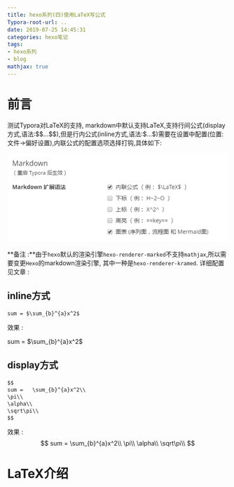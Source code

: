 ```yaml
---
title: hexo系列(四)使用LaTeX写公式
Typora-root-url: ..
date: 2019-07-25 14:45:31
categories: hexo笔记
tags:
- hexo系列
- blog
mathjax: true
---
```


# 前言

测试Typora对LaTeX的支持, markdown中默认支持LaTeX,支持行间公式(display方式,语法:\$\$...\$\$),但是行内公式(inline方式,语法:\$...\$)需要在设置中配置(位置:文件->偏好设置),内联公式的配置选项选择打钩,具体如下:

![typoraSetting_md](/images/typoraSetting_md.png)

**备注 :**由于`hexo`默认的渲染引擎`hexo-renderer-marked`不支持`mathjax`,所以需要变更`Hexo`的markdown渲染引擎, 其中一种是`hexo-renderer-kramed`. 详细配置见文章 :

## inline方式

```text
sum = $\sum_{b}^{a}x^2$
```

效果 :

sum = $\sum_{b}^{a}x^2$

## display方式

```text
$$
sum = 	\sum_{b}^{a}x^2\\
\pi\\
\alpha\\
\sqrt\pi\\
$$
```

效果 :
$$
sum = 	\sum_{b}^{a}x^2\\
\pi\\
\alpha\\
\sqrt\pi\\
$$

# LaTeX介绍